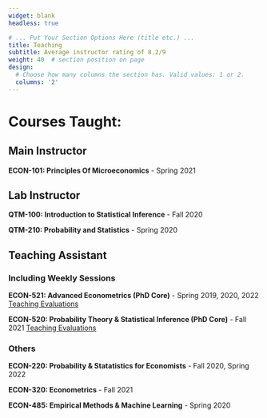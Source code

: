 ```yaml
---
widget: blank
headless: true

# ... Put Your Section Options Here (title etc.) ...
title: Teaching
subtitle: Average instructor rating of 8.2/9
weight: 40  # section position on page
design:
  # Choose how many columns the section has. Valid values: 1 or 2.
  columns: '2'
---
```


# Courses Taught:

## Main Instructor

**ECON-101: Principles Of Microeconomics** - Spring 2021

## Lab Instructor

**QTM-100: Introduction to Statistical Inference** - Fall 2020

**QTM-210: Probability and Statistics** - Spring 2020

## Teaching Assistant

### Including Weekly Sessions 

**ECON-521: Advanced Econometrics (PhD Core)** - Spring 2019, 2020, 2022 [Teaching Evaluations](https://view.officeapps.live.com/op/view.aspx?src=https%3A%2F%2Fraw.githubusercontent.com%2Fjjestra%2Fwebpage%2Fmaster%2Fstatic%2Fmedia%2FEcon_521_TA_Results.xlsx&wdOrigin=BROWSELINK)

**ECON-520: Probability Theory & Statistical Inference (PhD Core)** - Fall 2021 [Teaching Evaluations](https://view.officeapps.live.com/op/view.aspx?src=https%3A%2F%2Fraw.githubusercontent.com%2Fjjestra%2Fwebpage%2Fmaster%2Fstatic%2Fmedia%2FEcon_520_TA_Results.xlsx&wdOrigin=BROWSELINK)

### Others

**ECON-220: Probability & Statatistics for Economists** - Fall 2020, Spring 2022

**ECON-320: Econometrics** - Fall 2021

**ECON-485: Empirical Methods & Machine Learning** - Spring 2020



